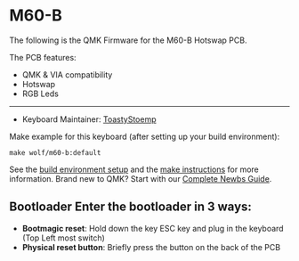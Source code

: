 # M60-B

The following is the QMK Firmware for the M60-B Hotswap PCB.

The PCB features:
* QMK & VIA compatibility
* Hotswap
* RGB Leds

---

* Keyboard Maintainer: [ToastyStoemp](https://github.com/ToastyStoemp)

Make example for this keyboard (after setting up your build environment):

	make wolf/m60-b:default

See the [build environment setup](https://docs.qmk.fm/#/getting_started_build_tools) and the [make instructions](https://docs.qmk.fm/#/getting_started_make_guide) for more information. Brand new to QMK? Start with our [Complete Newbs Guide](https://docs.qmk.fm/#/newbs).

## Bootloader Enter the bootloader in 3 ways: 
* **Bootmagic reset**: Hold down the key ESC key and plug in the keyboard (Top Left most switch)
* **Physical reset button**: Briefly press the button on the back of the PCB
